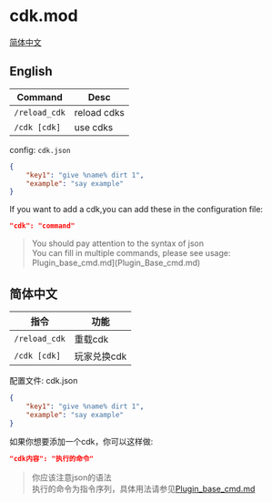 # cdk.mod
[简体中文](#%e7%ae%80%e4%bd%93%e4%b8%ad%e6%96%87)
## English

| Command | Desc |
| ------- | ---- |
| `/reload_cdk` | reload cdks |
| `/cdk [cdk]` | use cdks |

config: `cdk.json`
```json
{
    "key1": "give %name% dirt 1",
    "example": "say example"
}
```

If you want to add a cdk,you can add these in the configuration file:
```json
"cdk": "command"
```

> You should pay attention to the syntax of json<br>
> You can fill in multiple commands, please see usage: Plugin_base_cmd.md](Plugin_Base_cmd.md)

## 简体中文

| 指令 | 功能 |
| - | - |
| `/reload_cdk` | 重载cdk |
| `/cdk [cdk]` |  玩家兑换cdk |

配置文件: cdk.json
```json
{
    "key1": "give %name% dirt 1",
    "example": "say example"
}

```

如果你想要添加一个cdk，你可以这样做:
```json
"cdk内容": "执行的命令"
```
> 你应该注意json的语法<br>
> 执行的命令为指令序列，具体用法请参见[Plugin_base_cmd.md](Plugin_Base_cmd.md)